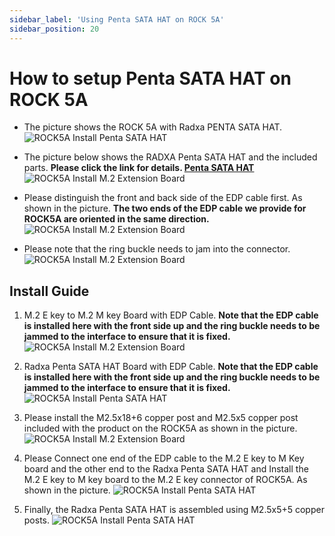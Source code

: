 ```yaml
---
sidebar_label: 'Using Penta SATA HAT on ROCK 5A'
sidebar_position: 20
---
```


# How to setup Penta SATA HAT on ROCK 5A

- The picture shows the ROCK 5A with Radxa PENTA SATA HAT.
![ROCK5A Install Penta SATA HAT](/img/rock5a/rock5a-penta-sata-hat-05.jpg)

- The picture below shows the RADXA Penta SATA HAT and the included parts.
**Please click the link for details. [Penta SATA HAT](../../../accessories/penta_sata_hat)**
![ROCK5A Install M.2 Extension Board](/img/accessories/penta-sata-hat-01.jpg)

- Please distinguish the front and back side of the EDP cable first. As shown in the picture. **The two ends of the EDP cable we provide for ROCK5A are oriented in the same direction.**
![ROCK5A Install M.2 Extension Board](/img/accessories/m2-extension-board-04.jpg)

- Please note that the ring buckle needs to jam into the connector.
![ROCK5A Install M.2 Extension Board](/img/accessories/m2-extension-board-04.jpg)

## Install Guide

1. M.2 E key to M.2 M key Board with EDP Cable. **Note that the EDP cable is installed here with the front side up and the ring buckle needs to be jammed to the interface to ensure that it is fixed.**
![ROCK5A Install M.2 Extension Board](/img/accessories/m2-extension-board-02.jpg)

2. Radxa Penta SATA HAT Board with EDP Cable. **Note that the EDP cable is installed here with the front side up and the ring buckle needs to be jammed to the interface to ensure that it is fixed.**
![ROCK5A Install Penta SATA HAT](/img/rock5a/rock5a-penta-sata-hat-04.jpg)

3. Please install the M2.5x18+6 copper post and M2.5x5 copper post included with the product on the ROCK5A as shown in the picture.
![ROCK5A Install M.2 Extension Board](/img/rock5a/rock5a-m2-extension-board-04.jpg)

4. Please Connect one end of the EDP cable to the M.2 E key to M Key board and the other end to the Radxa Penta SATA HAT and Install the M.2 E key to M key board to the M.2 E key connector of ROCK5A. As shown in the picture.
![ROCK5A Install Penta SATA HAT](/img/rock5a/rock5a-penta-sata-hat-03.jpg)

5. Finally, the Radxa Penta SATA HAT is assembled using M2.5x5+5 copper posts.
![ROCK5A Install Penta SATA HAT](/img/rock5a/rock5a-penta-sata-hat-03.jpg)

